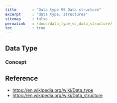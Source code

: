 ```yaml
---
title       : "Data type VS Data structure"
excerpt     : "data type, structures"
sitemap     : false
permalink   : /docs/data_type_vs_data_structure/
toc         : true
---
```



## Data Type


### Concept


## Reference

* https://en.wikipedia.org/wiki/Data_type
* https://en.wikipedia.org/wiki/Data_structure